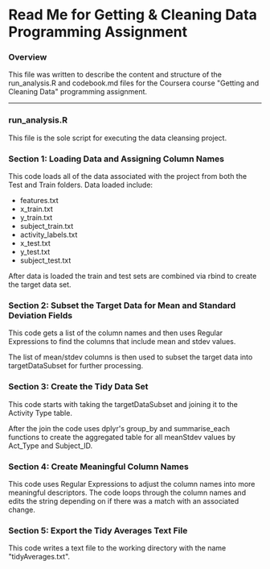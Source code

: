 Read Me for Getting & Cleaning Data Programming Assignment
=========================

### Overview

This file was written to describe the content and structure of the run_analysis.R and codebook.md files for the Coursera course "Getting and Cleaning Data" programming assignment. 

---

### run_analysis.R

This file is the sole script for executing the data cleansing project. 

### Section 1: Loading Data and Assigning Column Names
This code loads all of the data associated with the project from both the Test and Train folders. Data loaded include:
* features.txt
* x_train.txt
* y_train.txt
* subject_train.txt
* activity_labels.txt
* x_test.txt
* y_test.txt
* subject_test.txt

After data is loaded the train and test sets are combined via rbind to create the target data set.

### Section 2: Subset the Target Data for Mean and Standard Deviation Fields
This code gets a list of the column names and then uses Regular Expressions to find the columns that include mean and stdev values. 

The list of mean/stdev columns is then used to subset the target data into targetDataSubset for further processing. 

### Section 3: Create the Tidy Data Set
This code starts with taking the targetDataSubset and joining it to the Activity Type table.

After the join the code uses dplyr's group_by and summarise_each functions to create the aggregated table for all meanStdev values by Act_Type and Subject_ID.

### Section 4: Create Meaningful Column Names
This code uses Regular Expressions to adjust the column names into more meaningful descriptors. The code loops through the column names and edits the string depending on if there was a match with an associated change. 

### Section 5: Export the Tidy Averages Text File
This code writes a text file to the working directory with the name "tidyAverages.txt". 